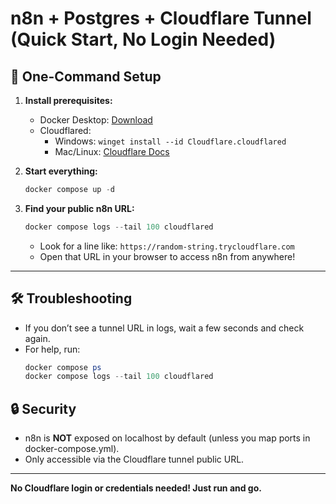 
# n8n + Postgres + Cloudflare Tunnel (Quick Start, No Login Needed)

## 🚀 One-Command Setup

1. **Install prerequisites:**
    - Docker Desktop: [Download](https://www.docker.com/products/docker-desktop/)
    - Cloudflared:
      - Windows: `winget install --id Cloudflare.cloudflared`
      - Mac/Linux: [Cloudflare Docs](https://developers.cloudflare.com/cloudflare-one/connections/connect-apps/install-and-setup/installation/)

2. **Start everything:**
    ```powershell
    docker compose up -d
    ```

3. **Find your public n8n URL:**
    ```powershell
    docker compose logs --tail 100 cloudflared
    ```
    - Look for a line like: `https://random-string.trycloudflare.com`
    - Open that URL in your browser to access n8n from anywhere!

---

## 🛠️ Troubleshooting

- If you don’t see a tunnel URL in logs, wait a few seconds and check again.
- For help, run:
  ```powershell
  docker compose ps
  docker compose logs --tail 100 cloudflared
  ```

## 🔒 Security

- n8n is **NOT** exposed on localhost by default (unless you map ports in docker-compose.yml).
- Only accessible via the Cloudflare tunnel public URL.

---

**No Cloudflare login or credentials needed! Just run and go.**
